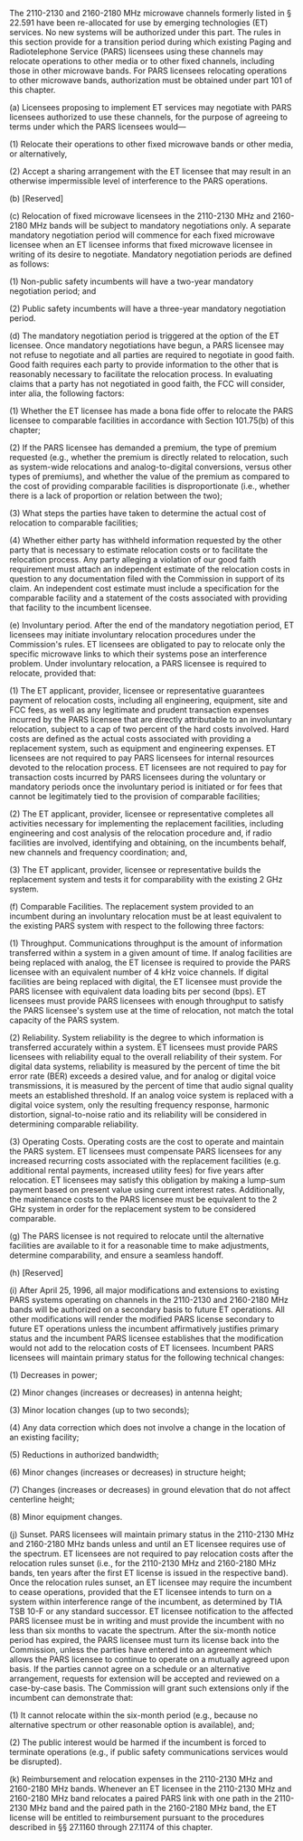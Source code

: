 The 2110-2130 and 2160-2180 MHz microwave channels formerly listed in § 22.591 have been re-allocated for use by emerging technologies (ET) services. No new systems will be authorized under this part. The rules in this section provide for a transition period during which existing Paging and Radiotelephone Service (PARS) licensees using these channels may relocate operations to other media or to other fixed channels, including those in other microwave bands. For PARS licensees relocating operations to other microwave bands, authorization must be obtained under part 101 of this chapter.

(a) Licensees proposing to implement ET services may negotiate with PARS licensees authorized to use these channels, for the purpose of agreeing to terms under which the PARS licensees would—

(1) Relocate their operations to other fixed microwave bands or other media, or alternatively,

(2) Accept a sharing arrangement with the ET licensee that may result in an otherwise impermissible level of interference to the PARS operations.

(b) [Reserved]

(c) Relocation of fixed microwave licensees in the 2110-2130 MHz and 2160-2180 MHz bands will be subject to mandatory negotiations only. A separate mandatory negotiation period will commence for each fixed microwave licensee when an ET licensee informs that fixed microwave licensee in writing of its desire to negotiate. Mandatory negotiation periods are defined as follows:

(1) Non-public safety incumbents will have a two-year mandatory negotiation period; and

(2) Public safety incumbents will have a three-year mandatory negotiation period.

(d) The mandatory negotiation period is triggered at the option of the ET licensee. Once mandatory negotiations have begun, a PARS licensee may not refuse to negotiate and all parties are required to negotiate in good faith. Good faith requires each party to provide information to the other that is reasonably necessary to facilitate the relocation process. In evaluating claims that a party has not negotiated in good faith, the FCC will consider, inter alia, the following factors:

(1) Whether the ET licensee has made a bona fide offer to relocate the PARS licensee to comparable facilities in accordance with Section 101.75(b) of this chapter;

(2) If the PARS licensee has demanded a premium, the type of premium requested (e.g., whether the premium is directly related to relocation, such as system-wide relocations and analog-to-digital conversions, versus other types of premiums), and whether the value of the premium as compared to the cost of providing comparable facilities is disproportionate (i.e., whether there is a lack of proportion or relation between the two);

(3) What steps the parties have taken to determine the actual cost of relocation to comparable facilities;

(4) Whether either party has withheld information requested by the other party that is necessary to estimate relocation costs or to facilitate the relocation process. Any party alleging a violation of our good faith requirement must attach an independent estimate of the relocation costs in question to any documentation filed with the Commission in support of its claim. An independent cost estimate must include a specification for the comparable facility and a statement of the costs associated with providing that facility to the incumbent licensee.

(e) Involuntary period. After the end of the mandatory negotiation period, ET licensees may initiate involuntary relocation procedures under the Commission's rules. ET licensees are obligated to pay to relocate only the specific microwave links to which their systems pose an interference problem. Under involuntary relocation, a PARS licensee is required to relocate, provided that:

(1) The ET applicant, provider, licensee or representative guarantees payment of relocation costs, including all engineering, equipment, site and FCC fees, as well as any legitimate and prudent transaction expenses incurred by the PARS licensee that are directly attributable to an involuntary relocation, subject to a cap of two percent of the hard costs involved. Hard costs are defined as the actual costs associated with providing a replacement system, such as equipment and engineering expenses. ET licensees are not required to pay PARS licensees for internal resources devoted to the relocation process. ET licensees are not required to pay for transaction costs incurred by PARS licensees during the voluntary or mandatory periods once the involuntary period is initiated or for fees that cannot be legitimately tied to the provision of comparable facilities;

(2) The ET applicant, provider, licensee or representative completes all activities necessary for implementing the replacement facilities, including engineering and cost analysis of the relocation procedure and, if radio facilities are involved, identifying and obtaining, on the incumbents behalf, new channels and frequency coordination; and,

(3) The ET applicant, provider, licensee or representative builds the replacement system and tests it for comparability with the existing 2 GHz system.

(f) Comparable Facilities. The replacement system provided to an incumbent during an involuntary relocation must be at least equivalent to the existing PARS system with respect to the following three factors:

(1) Throughput. Communications throughput is the amount of information transferred within a system in a given amount of time. If analog facilities are being replaced with analog, the ET licensee is required to provide the PARS licensee with an equivalent number of 4 kHz voice channels. If digital facilities are being replaced with digital, the ET licensee must provide the PARS licensee with equivalent data loading bits per second (bps). ET licensees must provide PARS licensees with enough throughput to satisfy the PARS licensee's system use at the time of relocation, not match the total capacity of the PARS system.

(2) Reliability. System reliability is the degree to which information is transferred accurately within a system. ET licensees must provide PARS licensees with reliability equal to the overall reliability of their system. For digital data systems, reliability is measured by the percent of time the bit error rate (BER) exceeds a desired value, and for analog or digital voice transmissions, it is measured by the percent of time that audio signal quality meets an established threshold. If an analog voice system is replaced with a digital voice system, only the resulting frequency response, harmonic distortion, signal-to-noise ratio and its reliability will be considered in determining comparable reliability.

(3) Operating Costs. Operating costs are the cost to operate and maintain the PARS system. ET licensees must compensate PARS licensees for any increased recurring costs associated with the replacement facilities (e.g. additional rental payments, increased utility fees) for five years after relocation. ET licensees may satisfy this obligation by making a lump-sum payment based on present value using current interest rates. Additionally, the maintenance costs to the PARS licensee must be equivalent to the 2 GHz system in order for the replacement system to be considered comparable.

(g) The PARS licensee is not required to relocate until the alternative facilities are available to it for a reasonable time to make adjustments, determine comparability, and ensure a seamless handoff.

(h) [Reserved]

(i) After April 25, 1996, all major modifications and extensions to existing PARS systems operating on channels in the 2110-2130 and 2160-2180 MHz bands will be authorized on a secondary basis to future ET operations. All other modifications will render the modified PARS license secondary to future ET operations unless the incumbent affirmatively justifies primary status and the incumbent PARS licensee establishes that the modification would not add to the relocation costs of ET licensees. Incumbent PARS licensees will maintain primary status for the following technical changes:

(1) Decreases in power;

(2) Minor changes (increases or decreases) in antenna height;

(3) Minor location changes (up to two seconds);

(4) Any data correction which does not involve a change in the location of an existing facility;

(5) Reductions in authorized bandwidth;

(6) Minor changes (increases or decreases) in structure height;

(7) Changes (increases or decreases) in ground elevation that do not affect centerline height;

(8) Minor equipment changes.

(j) Sunset. PARS licensees will maintain primary status in the 2110-2130 MHz and 2160-2180 MHz bands unless and until an ET licensee requires use of the spectrum. ET licensees are not required to pay relocation costs after the relocation rules sunset (i.e., for the 2110-2130 MHz and 2160-2180 MHz bands, ten years after the first ET license is issued in the respective band). Once the relocation rules sunset, an ET licensee may require the incumbent to cease operations, provided that the ET licensee intends to turn on a system within interference range of the incumbent, as determined by TIA TSB 10-F or any standard successor. ET licensee notification to the affected PARS licensee must be in writing and must provide the incumbent with no less than six months to vacate the spectrum. After the six-month notice period has expired, the PARS licensee must turn its license back into the Commission, unless the parties have entered into an agreement which allows the PARS licensee to continue to operate on a mutually agreed upon basis. If the parties cannot agree on a schedule or an alternative arrangement, requests for extension will be accepted and reviewed on a case-by-case basis. The Commission will grant such extensions only if the incumbent can demonstrate that:

(1) It cannot relocate within the six-month period (e.g., because no alternative spectrum or other reasonable option is available), and;

(2) The public interest would be harmed if the incumbent is forced to terminate operations (e.g., if public safety communications services would be disrupted).

(k) Reimbursement and relocation expenses in the 2110-2130 MHz and 2160-2180 MHz bands. Whenever an ET licensee in the 2110-2130 MHz and 2160-2180 MHz band relocates a paired PARS link with one path in the 2110-2130 MHz band and the paired path in the 2160-2180 MHz band, the ET license will be entitled to reimbursement pursuant to the procedures described in §§ 27.1160 through 27.1174 of this chapter.

